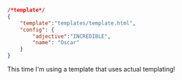 
```json
/*template*/
{
    "template":"templates/template.html",
    "config": {
        "adjective":"INCREDIBLE",
        "name": "Oscar"
    }
}
```

This time I'm using a template that uses actual templating!

